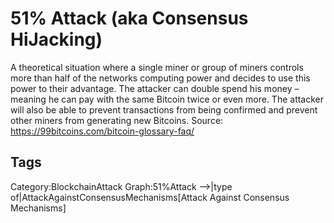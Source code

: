 # 51% Attack (aka Consensus HiJacking)

A theoretical situation where a single miner or group of miners controls
more than half of the networks computing power and decides to use this
power to their advantage. The attacker can double spend his money –
meaning he can pay with the same Bitcoin twice or even more. The attacker
will also be able to prevent transactions from being confirmed and prevent
other miners from generating new Bitcoins.
Source: https://99bitcoins.com/bitcoin-glossary-faq/

## Tags

Category:BlockchainAttack
Graph:51%Attack -->|type of|AttackAgainstConsensusMechanisms[Attack Against Consensus Mechanisms]
